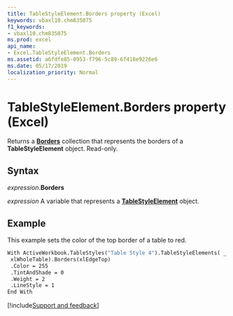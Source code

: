 ```yaml
---
title: TableStyleElement.Borders property (Excel)
keywords: vbaxl10.chm835075
f1_keywords:
- vbaxl10.chm835075
ms.prod: excel
api_name:
- Excel.TableStyleElement.Borders
ms.assetid: a6fdfe85-0953-f796-5c89-6f418e9226e6
ms.date: 05/17/2019
localization_priority: Normal
---
```



# TableStyleElement.Borders property (Excel)

Returns a **[Borders](Excel.Borders.md)** collection that represents the borders of a **TableStyleElement** object. Read-only.


## Syntax

_expression_.**Borders**

_expression_ A variable that represents a **[TableStyleElement](Excel.TableStyleElement.md)** object.


## Example

This example sets the color of the top border of a table to red.

```vb
With ActiveWorkbook.TableStyles("Table Style 4").TableStyleElements( _ 
 xlWholeTable).Borders(xlEdgeTop) 
 .Color = 255 
 .TintAndShade = 0 
 .Weight = 2 
 .LineStyle = 1 
End With
```




[!include[Support and feedback](~/includes/feedback-boilerplate.md)]
